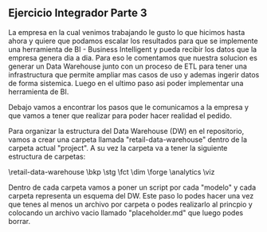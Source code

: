 ## Ejercicio Integrador Parte 3


La empresa en la cual venimos trabajando le gusto lo que hicimos hasta ahora y quiere que podamos escalar los resultados para que se implemente una herramienta de BI - Business Intelligent y pueda recibir los datos que la empresa genera dia a dia. Para eso le comentamos que nuestra solucion es generar un Data Warehouse junto con un proceso de ETL para tener una infrastructura que permite ampliar mas casos de uso y ademas ingerir datos de forma sistemica.
Luego en el ultimo paso asi poder implementar una herramienta de BI. 

Debajo vamos a encontrar los pasos que le comunicamos a la empresa y que vamos a tener que realizar para poder hacer realidad el pedido. 

Para organizar la estructura del Data Warehouse (DW) en el repositorio, vamos a crear una carpeta llamada "retail-data-warehouse" dentro de la carpeta actual "project".  A su vez la carpeta va a tener la siguiente estructura de carpetas: 

\\retail-data-warehouse 
    \\bkp
    \\stg
    \\fct
    \\dim
    \\forge
    \\analytics
    \\viz

Dentro de cada carpeta vamos a poner un script por cada "modelo" y cada carpeta representa un esquema del DW. Este paso lo podes hacer una vez que tenes al menos un archivo por carpeta o podes realizarlo al princpio y colocando un archivo vacio llamado "placeholder.md" que luego podes borrar. 
